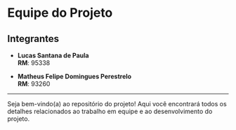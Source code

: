 # Equipe do Projeto

## Integrantes

- **Lucas Santana de Paula**  
  **RM**: 95338

- **Matheus Felipe Domingues Perestrelo**  
  **RM**: 93260

---

Seja bem-vindo(a) ao repositório do projeto! Aqui você encontrará todos os detalhes relacionados ao trabalho em equipe e ao desenvolvimento do projeto.

